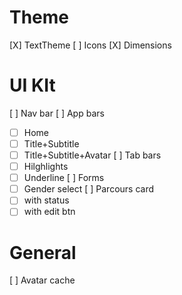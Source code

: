 # Theme
[X] TextTheme
[ ] Icons
[X] Dimensions

# UI KIt
[ ] Nav bar
[ ] App bars
  - [ ] Home
  - [ ] Title+Subtitle
  - [ ] Title+Subtitle+Avatar
[ ] Tab bars
  - [ ] Hilghlights
  - [ ] Underline
[ ] Forms
  - [ ] Gender select
[ ] Parcours card
  - [ ] with status
  - [ ] with edit btn

# General
[ ] Avatar cache
